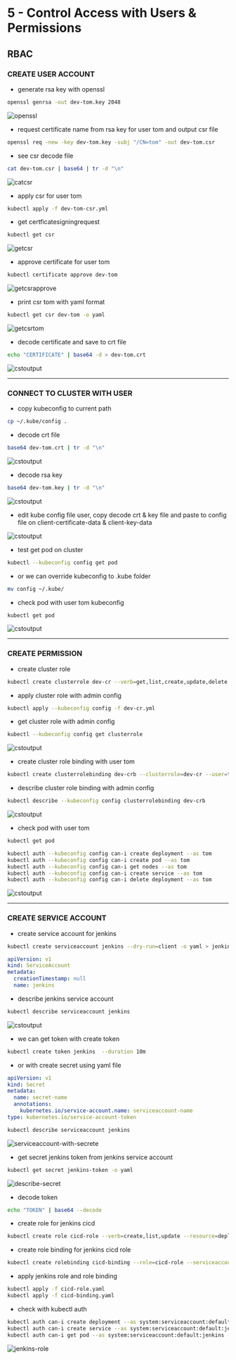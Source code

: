# 5 - Control Access with Users & Permissions

## RBAC

### CREATE USER ACCOUNT

- generate rsa key with openssl

```sh
openssl genrsa -out dev-tom.key 2048
```

![openssl](/images/openssl_key.png)

- request certificate name from rsa key for user tom and output csr file

```sh
openssl req -new -key dev-tom.key -subj "/CN=tom" -out dev-tom.csr
```

- see csr decode file

```sh
cat dev-tom.csr | base64 | tr -d "\n"
```

![catcsr](/images/catcsr.png)

- apply csr for user tom

```sh
kubectl apply -f dev-tom-csr.yml
```

- get certficatesigningrequest

```sh
kubectl get csr
```

![getcsr](/images/getcsr.png)

- approve certificate for user tom

```sh
kubectl certificate approve dev-tom
```

![getcsrapprove](/images/getcsrapprove.png)

- print csr tom with yaml format

```sh
kubectl get csr dev-tom -o yaml
```

![getcsrtom](/images/getcrttom.png)

- decode certificate and save to crt file

```sh
echo "CERTIFICATE" | base64 -d > dev-tom.crt
```

![cstoutput](/images/crtoutput.png)

---

### CONNECT TO CLUSTER WITH USER

- copy kubeconfig to current path

```sh
cp ~/.kube/config .
```

- decode crt file

```sh
base64 dev-tom.crt | tr -d "\n"
```

![cstoutput](/images/getcrt.png)

- decode rsa key

```sh
base64 dev-tom.key | tr -d "\n"
```

![cstoutput](/images/getkey.png)

- edit kube config file user, copy decode crt & key file and paste to config file on client-certificate-data & client-key-data

![cstoutput](/images/tomconfig.png)

- test get pod on cluster

```sh
kubectl --kubeconfig config get pod
```

- or we can override kubeconfig to .kube folder

```sh
mv config ~/.kube/
```

- check pod with user tom kubeconfig

```sh
kubectl get pod
```

![cstoutput](/images/tesgetpoduser.png)

---

### CREATE PERMISSION

- create cluster role

```sh
kubectl create clusterrole dev-cr --verb=get,list,create,update,delete --resource=deployments.apps,pods --dry-run=client -o yaml > dev-cr.yml
```

- apply cluster role with admin config

```sh
kubectl apply --kubeconfig config -f dev-cr.yml
```

- get cluster role with admin config

```sh
kubectl --kubeconfig config get clusterrole
```

![cstoutput](/images/getcr.png)

- create cluster role binding with user tom

```sh
kubectl create clusterrolebinding dev-crb --clusterrole=dev-cr --user=tom --dry-run=client -o yaml > dev-crb.yml
```

- describe cluster role binding with admin config

```sh
kubectl describe --kubeconfig config clusterrolebinding dev-crb
```

![cstoutput](/images/describecrb.png)

- check pod with user tom

```sh
kubectl get pod

kubectl auth --kubeconfig config can-i create deployment --as tom
kubectl auth --kubeconfig config can-i create pod --as tom
kubectl auth --kubeconfig config can-i get nodes --as tom
kubectl auth --kubeconfig config can-i create service --as tom
kubectl auth --kubeconfig config can-i delete deployment --as tom
```

![cstoutput](/images/testusertom.png)

---

### CREATE SERVICE ACCOUNT

- create service account for jenkins

```sh
kubectl create serviceaccount jenkins --dry-run=client -o yaml > jenkins-sa.yaml
```

```yaml
apiVersion: v1
kind: ServiceAccount
metadata:
  creationTimestamp: null
  name: jenkins
```

- describe jenkins service account

```sh
kubectl describe serviceaccount jenkins
```

![cstoutput](/images/sawoutsecret.png)

- we can get token with create token

```sh
kubectl create token jenkins  --duration 10m
```

- or with create secret using yaml file

```yaml
apiVersion: v1
kind: Secret
metadata:
  name: secret-name
  annotations:
    kubernetes.io/service-account.name: serviceaccount-name
type: kubernetes.io/service-account-token
```

```sh
kubectl describe serviceaccount jenkins
```

![serviceaccount-with-secrete](/images/sawsecret.png)

- get secret jenkins token from jenkins service account

```sh
kubectl get secret jenkins-token -o yaml
```

![describe-secret](/images/desibesecret.png)

- decode token

```sh
echo "TOKEN" | base64 --decode
```

- create role for jenkins cicd

```sh
kubectl create role cicd-role --verb=create,list,update --resource=deployments.apps,services --dry-run=client -o yaml > cicd-role.yaml
```

- create role binding for jenkins cicd role

```sh
kubectl create rolebinding cicd-binding --role=cicd-role --serviceaccount=default:jenkins --dry-run=client -o yaml > cicd-binding.yaml
```

- apply jenkins role and role binding

```sh
kubectl apply -f cicd-role.yaml
kubectl apply -f cicd-binding.yaml
```

- check with kubectl auth

```sh
kubectl auth can-i create deployment --as system:serviceaccount:default:jenkins -n default
kubectl auth can-i create service --as system:serviceaccount:default:jenkins -n default
kubectl auth can-i get pod --as system:serviceaccount:default:jenkins -n default
```

![jenkins-role](/images/jenkinsrole.png)
